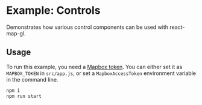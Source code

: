 # Example: Controls

Demonstrates how various control components can be used with react-map-gl.

## Usage

To run this example, you need a [Mapbox token](http://visgl.github.io/react-map-gl/docs/get-started/mapbox-tokens). You can either set it as `MAPBOX_TOKEN` in `src/app.js`, or set a `MapboxAccessToken` environment variable in the command line.

```bash
npm i
npm run start
```
